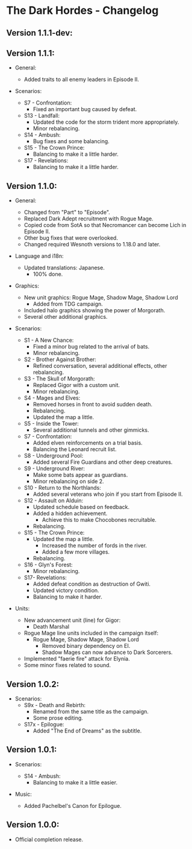 The Dark Hordes - Changelog
===========================

Version 1.1.1-dev:
------------------


Version 1.1.1:
--------------
* General:
  * Added traits to all enemy leaders in Episode II.

* Scenarios:
  * S7 - Confrontation:
    * Fixed an important bug caused by defeat.
  * S13 - Landfall:
    * Updated the code for the storm trident more appropriately.
    * Minor rebalancing.
  * S14 - Ambush:
    * Bug fixes and some balancing.
  * S15 - The Crown Prince:
    * Balancing to make it a little harder.
  * S17 - Revelations:
    * Balancing to make it a little harder.


Version 1.1.0:
--------------
* General:
  * Changed from "Part" to "Episode".
  * Replaced Dark Adept recruitment with Rogue Mage.
  * Copied code from SotA so that Necromancer can become Lich in Episode II.
  * Other bug fixes that were overlooked.
  * Changed required Wesnoth versions to 1.18.0 and later.

* Language and i18n:
  * Updated translations: Japanese.
    * 100% done.

* Graphics:
  * New unit graphics: Rogue Mage, Shadow Mage, Shadow Lord
    * Added from TDG campaign.
  * Included halo graphics showing the power of Morgorath.
  * Several other additional graphics.

* Scenarios:
  * S1 - A New Chance:
    * Fixed a minor bug related to the arrival of bats.
    * Minor rebalancing.
  * S2 - Brother Against Brother:
    * Refined conversation, several additional effects, other rebalancing.
  * S3 - The Skull of Morgorath:
    * Replaced Gigor with a custom unit.
    * Minor rebalancing.
  * S4 - Mages and Elves:
    * Removed horses in front to avoid sudden death.
    * Rebalancing.
    * Updated the map a little.
  * S5 - Inside the Tower:
    * Several additional tunnels and other gimmicks.
  * S7 - Confrontation:
    * Added elven reinforcements on a trial basis.
    * Balancing the Leonard recruit list.
  * S8 - Underground Pool:
    * Added several Fire Guardians and other deep creatures.
  * S9 - Underground River:
    * Make some bats appear as guardians.
    * Minor rebalancing on side 2.
  * S10 - Return to the Northlands:
    * Added several veterans who join if you start from Episode II.
  * S12 - Assault on Alduin:
    * Updated schedule based on feedback.
    * Added a hidden achievement.
      * Achieve this to make Chocobones recruitable.
    * Rebalancing.
  * S15 - The Crown Prince:
    * Updated the map a little.
      * Increased the number of fords in the river.
      * Added a few more villages.
    * Rebalancing.
  * S16 - Glyn's Forest:
    * Minor rebalancing.
  * S17- Revelations:
    * Added defeat condition as destruction of Gwiti.
    * Updated victory condition.
    * Balancing to make it harder.

* Units:
  * New advancement unit (line) for Gigor:
    * Death Marshal
  * Rogue Mage line units included in the campaign itself:
    * Rogue Mage, Shadow Mage, Shadow Lord
      * Removed binary dependency on EI.
      * Shadow Mages can now advance to Dark Sorcerers.
  * Implemented "faerie fire" attack for Elynia.
  * Some minor fixes related to sound.


Version 1.0.2:
--------------
* Scenarios:
  * S9x - Death and Rebirth:
    * Renamed from the same title as the campaign.
    * Some prose editing.
  * S17x - Epilogue:
    * Added "The End of Dreams" as the subtitle.


Version 1.0.1:
--------------
* Scenarios:
  * S14 - Ambush:
    * Balancing to make it a little easier.

* Music:
  * Added Pachelbel's Canon for Epilogue.


Version 1.0.0:
--------------
* Official completion release.

